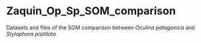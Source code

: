 # Zaquin_Op_Sp_SOM_comparison
Datasets and files of the SOM comparison between *Oculina patagonica* and *Stylophora pistillata*
